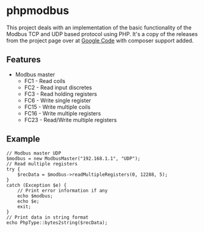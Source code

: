 phpmodbus
=========
This project deals with an implementation of the basic functionality of the Modbus TCP and UDP based protocol using PHP.
It's a copy of the releases from the project page over at [Google Code](https://code.google.com/p/phpmodbus/) with 
composer support added.

Features
--------

* Modbus master
    * FC1 - Read coils
    * FC2 - Read input discretes
    * FC3 - Read holding registers
    * FC6 - Write single register
    * FC15 - Write multiple coils
    * FC16 - Write multiple registers
    * FC23 - Read/Write multiple registers

Example
-------

    // Modbus master UDP
    $modbus = new ModbusMaster("192.168.1.1", "UDP"); 
    // Read multiple registers
    try {
        $recData = $modbus->readMultipleRegisters(0, 12288, 5); 
    }
    catch (Exception $e) {
        // Print error information if any
        echo $modbus;
        echo $e;
        exit;
    }
    // Print data in string format
    echo PhpType::bytes2string($recData);
